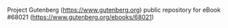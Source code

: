 Project Gutenberg (https://www.gutenberg.org) public repository for
eBook #68021 (https://www.gutenberg.org/ebooks/68021)
